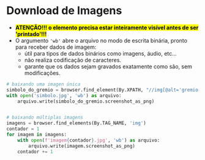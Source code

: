 # Download de Imagens

- <mark>**ATENÇÃO!!! o elemento precisa estar inteiramente visível antes de ser 'printado'!!!**</mark>
- O argumento ``'wb'`` abre o arquivo no modo de escrita binária, pronto para receber dados de imagem:
   - útil para tipos de dados binários como imagens, áudio, etc...
   - não realiza codificação de caracteres.
   - garante que os dados sejam gravados exatamente como são, sem modificações.

```python
# baixando uma imagen única
simbolo_do_gremio = browser.find_element(By.XPATH, "//img[@alt='gremio']")
with open('simbolo.jpg', 'wb') as arquivo:
    arquivo.write(simbolo_do_gremio.screenshot_as_png)


# baixando múltiplas imagens
imagens = browser.find_elements(By.TAG_NAME, 'img')
contador = 1
for imagem in imagens:
    with open(f'imagem{contador}.jpg', 'wb') as arquivo:
        arquivo.write(imagem.screenshot_as_png)
    contador += 1
```